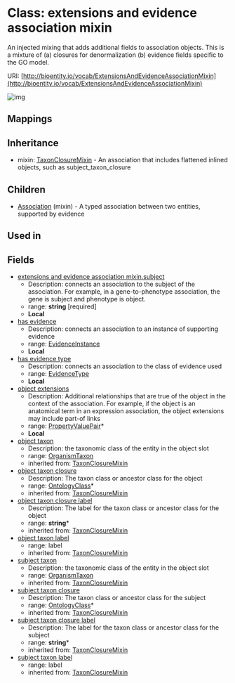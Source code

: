 # Class: extensions and evidence association mixin


An injected mixing that adds additional fields to association objects. This is a mixture of (a) closures for denormalization (b) evidence fields specific to the GO model.

URI: [http://bioentity.io/vocab/ExtensionsAndEvidenceAssociationMixin](http://bioentity.io/vocab/ExtensionsAndEvidenceAssociationMixin)

![img](http://yuml.me/diagram/nofunky;dir:TB/class/\[ExtensionsAndEvidenceAssociationMixin|has_evidence:evidence_instance%20%3F;subject:string;subject_taxon_closure_label(i):string%20*;object_taxon_closure_label(i):string%20*]-%20object%20taxon%20closure(i)%20*>\[OntologyClass],%20\[ExtensionsAndEvidenceAssociationMixin]-%20object%20taxon(i)%20%3F>\[OrganismTaxon],%20\[ExtensionsAndEvidenceAssociationMixin]-%20subject%20taxon%20closure(i)%20*>\[OntologyClass],%20\[ExtensionsAndEvidenceAssociationMixin]-%20subject%20taxon(i)%20%3F>\[OrganismTaxon],%20\[ExtensionsAndEvidenceAssociationMixin]-%20has%20evidence%20type%20%3F>\[EvidenceType],%20\[ExtensionsAndEvidenceAssociationMixin]-%20object%20extensions%20*>\[PropertyValuePair],%20\[ExtensionsAndEvidenceAssociationMixin]uses%20-.->\[TaxonClosureMixin],%20\[Association]uses%20-.->\[ExtensionsAndEvidenceAssociationMixin])
## Mappings

## Inheritance

 *  mixin: [TaxonClosureMixin](TaxonClosureMixin.md) - An association that includes flattened inlined objects, such as subject_taxon_closure
## Children

 * [Association](Association.md) (mixin)  - A typed association between two entities, supported by evidence
## Used in

## Fields

 * [extensions and evidence association mixin.subject](extensions_and_evidence_association_mixin_subject.md)
    * Description: connects an association to the subject of the association. For example, in a gene-to-phenotype association, the gene is subject and phenotype is object.
    * range: **string** [required]
    * __Local__
 * [has evidence](has_evidence.md)
    * Description: connects an association to an instance of supporting evidence
    * range: [EvidenceInstance](EvidenceInstance.md)
    * __Local__
 * [has evidence type](has_evidence_type.md)
    * Description: connects an association to the class of evidence used
    * range: [EvidenceType](EvidenceType.md)
    * __Local__
 * [object extensions](object_extensions.md)
    * Description: Additional relationships that are true of the object in the context of the association. For example, if the object is an anatomical term in an expression association, the object extensions may include part-of links
    * range: [PropertyValuePair](PropertyValuePair.md)*
    * __Local__
 * [object taxon](object_taxon.md)
    * Description: the taxonomic class of the entity in the object slot
    * range: [OrganismTaxon](OrganismTaxon.md)
    * inherited from: [TaxonClosureMixin](TaxonClosureMixin.md)
 * [object taxon closure](object_taxon_closure.md)
    * Description: The taxon class or ancestor class for the object
    * range: [OntologyClass](OntologyClass.md)*
    * inherited from: [TaxonClosureMixin](TaxonClosureMixin.md)
 * [object taxon closure label](object_taxon_closure_label.md)
    * Description: The label for the taxon class or ancestor class for the object
    * range: **string***
    * inherited from: [TaxonClosureMixin](TaxonClosureMixin.md)
 * [object taxon label](object_taxon_label.md)
    * range: label
    * inherited from: [TaxonClosureMixin](TaxonClosureMixin.md)
 * [subject taxon](subject_taxon.md)
    * Description: the taxonomic class of the entity in the object slot
    * range: [OrganismTaxon](OrganismTaxon.md)
    * inherited from: [TaxonClosureMixin](TaxonClosureMixin.md)
 * [subject taxon closure](subject_taxon_closure.md)
    * Description: The taxon class or ancestor class for the subject
    * range: [OntologyClass](OntologyClass.md)*
    * inherited from: [TaxonClosureMixin](TaxonClosureMixin.md)
 * [subject taxon closure label](subject_taxon_closure_label.md)
    * Description: The label for the taxon class or ancestor class for the subject
    * range: **string***
    * inherited from: [TaxonClosureMixin](TaxonClosureMixin.md)
 * [subject taxon label](subject_taxon_label.md)
    * range: label
    * inherited from: [TaxonClosureMixin](TaxonClosureMixin.md)

